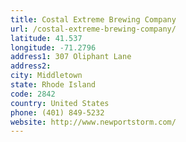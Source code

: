 ```yaml
---
title: Costal Extreme Brewing Company
url: /costal-extreme-brewing-company/
latitude: 41.537
longitude: -71.2796
address1: 307 Oliphant Lane
address2: 
city: Middletown
state: Rhode Island
code: 2842
country: United States
phone: (401) 849-5232
website: http://www.newportstorm.com/
---
```


